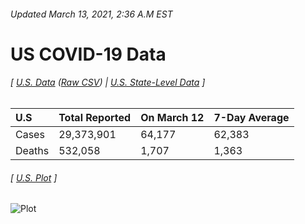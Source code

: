 ###### Updated March 13, 2021, 2:36 A.M EST
# US COVID-19 Data 
###### [ [U.S. Data](us.csv) ([Raw CSV](https://raw.githubusercontent.com/drebrb/covid-19-data/master/us.csv)) | [U.S. State-Level Data](states) ]
| U.S    | Total Reported   | On March 12   | 7-Day Average   |
|:-------|:-----------------|:--------------|:----------------|
| Cases  | 29,373,901       | 64,177        | 62,383          |
| Deaths | 532,058          | 1,707         | 1,363           |
###### [ [U.S. Plot](us.png) ]
![Plot](https://github.com/drebrb/covid-19-data/blob/master/us.png)